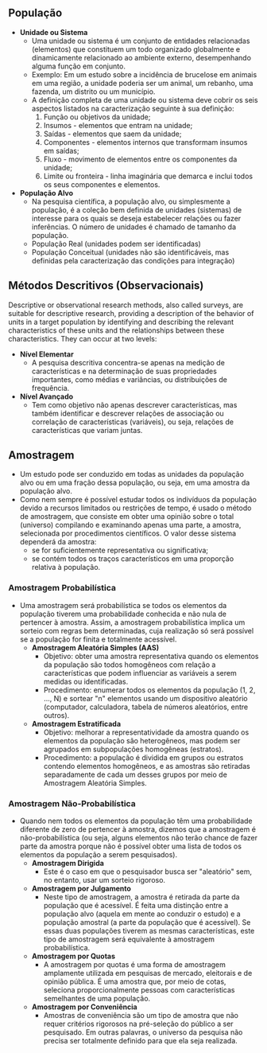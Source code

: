 ## População

- **Unidade ou Sistema**
    - Uma unidade ou sistema é um conjunto de entidades relacionadas (elementos) que constituem um todo organizado globalmente e dinamicamente relacionado ao ambiente externo, desempenhando alguma função em conjunto.
    - Exemplo: Em um estudo sobre a incidência de brucelose em animais em uma região, a unidade poderia ser um animal, um rebanho, uma fazenda, um distrito ou um município.
    - A definição completa de uma unidade ou sistema deve cobrir os seis aspectos listados na caracterização seguinte à sua definição:
        1. Função ou objetivos da unidade;
        2. Insumos - elementos que entram na unidade;
        3. Saídas - elementos que saem da unidade;
        4. Componentes - elementos internos que transformam insumos em saídas;
        5. Fluxo - movimento de elementos entre os componentes da unidade;
        6. Limite ou fronteira - linha imaginária que demarca e inclui todos os seus componentes e elementos.
- **População Alvo**
    - Na pesquisa científica, a população alvo, ou simplesmente a população, é a coleção bem definida de unidades (sistemas) de interesse para os quais se deseja estabelecer relações ou fazer inferências. O número de unidades é chamado de tamanho da população.
    - População Real (unidades podem ser identificadas)
    - População Conceitual (unidades não são identificáveis, mas definidas pela caracterização das condições para integração)

## Métodos Descritivos (Observacionais)

Descriptive or observational research methods, also called surveys, are suitable for descriptive research, providing a
description of the behavior of units in a target population by identifying and describing the relevant
characteristics of these units and the relationships between these characteristics. They can occur at two levels:

- **Nível Elementar**
    - A pesquisa descritiva concentra-se apenas na medição de características e na determinação de suas propriedades importantes, como médias e variâncias, ou distribuições de frequência.
- **Nível Avançado**
    - Tem como objetivo não apenas descrever características, mas também identificar e descrever relações de associação ou correlação de características (variáveis), ou seja, relações de características que variam juntas.

## Amostragem

- Um estudo pode ser conduzido em todas as unidades da população alvo ou em uma fração dessa população, ou seja, em uma amostra da população alvo.
- Como nem sempre é possível estudar todos os indivíduos da população devido a recursos limitados ou restrições de tempo, é usado o método de amostragem, que consiste em obter uma opinião sobre o total (universo) compilando e examinando apenas uma parte, a amostra, selecionada por procedimentos científicos. O valor desse sistema dependerá da amostra:
    - se for suficientemente representativa ou significativa;
    - se contém todos os traços característicos em uma proporção relativa à população.

### Amostragem Probabilística

- Uma amostragem será probabilística se todos os elementos da população tiverem uma probabilidade conhecida e não nula de pertencer à amostra. Assim, a amostragem probabilística implica um sorteio com regras bem determinadas, cuja realização só será possível se a população for finita e totalmente acessível.
    - **Amostragem Aleatória Simples (AAS)**
        - Objetivo: obter uma amostra representativa quando os elementos da população são todos homogêneos com relação a características que podem influenciar as variáveis a serem medidas ou identificadas.
        - Procedimento: enumerar todos os elementos da população (1, 2, ..., N) e sortear "n" elementos usando um dispositivo aleatório (computador, calculadora, tabela de números aleatórios, entre outros).
    - **Amostragem Estratificada**
        - Objetivo: melhorar a representatividade da amostra quando os elementos da população são heterogêneos, mas podem ser agrupados em subpopulações homogêneas (estratos).
        - Procedimento: a população é dividida em grupos ou estratos contendo elementos homogêneos, e as amostras são retiradas separadamente de cada um desses grupos por meio de Amostragem Aleatória Simples.

### Amostragem Não-Probabilística

- Quando nem todos os elementos da população têm uma probabilidade diferente de zero de pertencer à amostra, dizemos que a amostragem é não-probabilística (ou seja, alguns elementos não terão chance de fazer parte da amostra porque não é possível obter uma lista de todos os elementos da população a serem pesquisados).
    - **Amostragem Dirigida**
        - Este é o caso em que o pesquisador busca ser "aleatório" sem, no entanto, usar um sorteio rigoroso.
    - **Amostragem por Julgamento**
        - Neste tipo de amostragem, a amostra é retirada da parte da população que é acessível. É feita uma distinção entre a população alvo (aquela em mente ao conduzir o estudo) e a população amostral (a parte da população que é acessível). Se essas duas populações tiverem as mesmas características, este tipo de amostragem será equivalente à amostragem probabilística.
    - **Amostragem por Quotas**
        - A amostragem por quotas é uma forma de amostragem amplamente utilizada em pesquisas de mercado, eleitorais e de opinião pública. É uma amostra que, por meio de cotas, seleciona proporcionalmente pessoas com características semelhantes de uma população.
    - **Amostragem por Conveniência**
        - Amostras de conveniência são um tipo de amostra que não requer critérios rigorosos na pré-seleção do público a ser pesquisado. Em outras palavras, o universo da pesquisa não precisa ser totalmente definido para que ela seja realizada.
